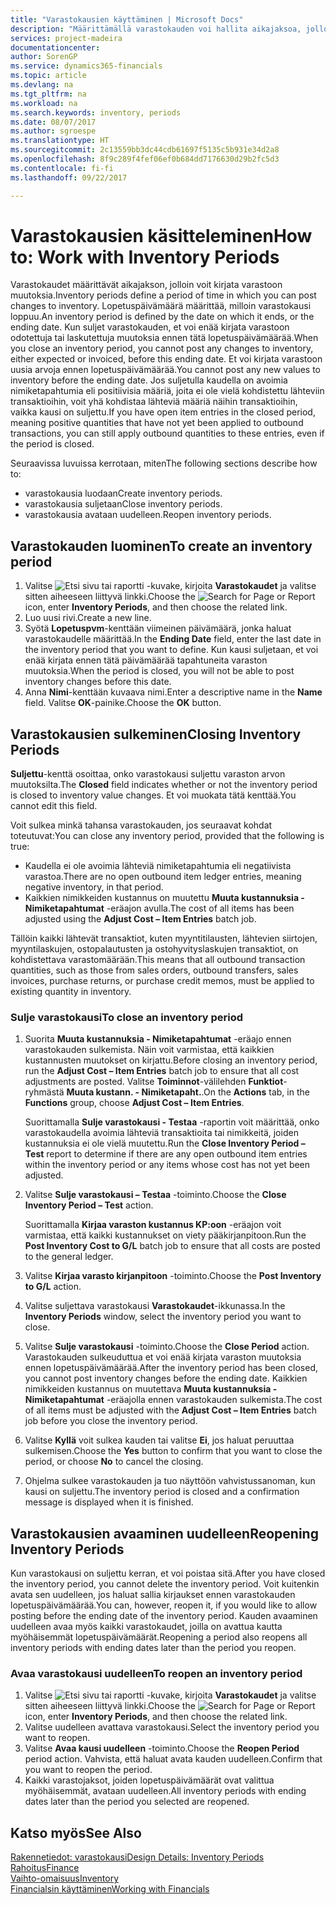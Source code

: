 ```yaml
---
title: "Varastokausien käyttäminen | Microsoft Docs"
description: "Määrittämällä varastokauden voi hallita aikajaksoa, jolloin henkilöt voivat kirjata muutoksia varastoon."
services: project-madeira
documentationcenter: 
author: SorenGP
ms.service: dynamics365-financials
ms.topic: article
ms.devlang: na
ms.tgt_pltfrm: na
ms.workload: na
ms.search.keywords: inventory, periods
ms.date: 08/07/2017
ms.author: sgroespe
ms.translationtype: HT
ms.sourcegitcommit: 2c13559bb3dc44cdb61697f5135c5b931e34d2a8
ms.openlocfilehash: 8f9c289f4fef06ef0b684dd7176630d29b2fc5d3
ms.contentlocale: fi-fi
ms.lasthandoff: 09/22/2017

---
```

# <a name="how-to-work-with-inventory-periods"></a><span data-ttu-id="72a35-103">Varastokausien käsitteleminen</span><span class="sxs-lookup"><span data-stu-id="72a35-103">How to: Work with Inventory Periods</span></span>
<span data-ttu-id="72a35-104">Varastokaudet määrittävät aikajakson, jolloin voit kirjata varastoon muutoksia.</span><span class="sxs-lookup"><span data-stu-id="72a35-104">Inventory periods define a period of time in which you can post changes to inventory.</span></span> <span data-ttu-id="72a35-105">Lopetuspäivämäärä määrittää, milloin varastokausi loppuu.</span><span class="sxs-lookup"><span data-stu-id="72a35-105">An inventory period is defined by the date on which it ends, or the ending date.</span></span> <span data-ttu-id="72a35-106">Kun suljet varastokauden, et voi enää kirjata varastoon odotettuja tai laskutettuja muutoksia ennen tätä lopetuspäivämäärää.</span><span class="sxs-lookup"><span data-stu-id="72a35-106">When you close an inventory period, you cannot post any changes to inventory, either expected or invoiced, before this ending date.</span></span> <span data-ttu-id="72a35-107">Et voi kirjata varastoon uusia arvoja ennen lopetuspäivämäärää.</span><span class="sxs-lookup"><span data-stu-id="72a35-107">You cannot post any new values to inventory before the ending date.</span></span> <span data-ttu-id="72a35-108">Jos suljetulla kaudella on avoimia nimiketapahtumia eli positiivisia määriä, joita ei ole vielä kohdistettu lähteviin transaktioihin, voit yhä kohdistaa lähteviä määriä näihin transaktioihin, vaikka kausi on suljettu.</span><span class="sxs-lookup"><span data-stu-id="72a35-108">If you have open item entries in the closed period, meaning positive quantities that have not yet been applied to outbound transactions, you can still apply outbound quantities to these entries, even if the period is closed.</span></span>  

<span data-ttu-id="72a35-109">Seuraavissa luvuissa kerrotaan, miten</span><span class="sxs-lookup"><span data-stu-id="72a35-109">The following sections describe how to:</span></span>  

* <span data-ttu-id="72a35-110">varastokausia luodaan</span><span class="sxs-lookup"><span data-stu-id="72a35-110">Create inventory periods.</span></span>  
* <span data-ttu-id="72a35-111">varastokausia suljetaan</span><span class="sxs-lookup"><span data-stu-id="72a35-111">Close inventory periods.</span></span>  
* <span data-ttu-id="72a35-112">varastokausia avataan uudelleen.</span><span class="sxs-lookup"><span data-stu-id="72a35-112">Reopen inventory periods.</span></span>  

## <a name="to-create-an-inventory-period"></a><span data-ttu-id="72a35-113">Varastokauden luominen</span><span class="sxs-lookup"><span data-stu-id="72a35-113">To create an inventory period</span></span>  
1. <span data-ttu-id="72a35-114">Valitse ![Etsi sivu tai raportti](media/ui-search/search_small.png "Etsi sivu tai raportti -kuvake") -kuvake, kirjoita **Varastokaudet** ja valitse sitten aiheeseen liittyvä linkki.</span><span class="sxs-lookup"><span data-stu-id="72a35-114">Choose the ![Search for Page or Report](media/ui-search/search_small.png "Search for Page or Report icon") icon, enter **Inventory Periods**, and then choose the related link.</span></span>  
2. <span data-ttu-id="72a35-115">Luo uusi rivi.</span><span class="sxs-lookup"><span data-stu-id="72a35-115">Create a new line.</span></span>  
3. <span data-ttu-id="72a35-116">Syötä **Lopetuspvm**-kenttään viimeinen päivämäärä, jonka haluat varastokaudelle määrittää.</span><span class="sxs-lookup"><span data-stu-id="72a35-116">In the **Ending Date** field, enter the last date in the inventory period that you want to define.</span></span> <span data-ttu-id="72a35-117">Kun kausi suljetaan, et voi enää kirjata ennen tätä päivämäärää tapahtuneita varaston muutoksia.</span><span class="sxs-lookup"><span data-stu-id="72a35-117">When the period is closed, you will not be able to post inventory changes before this date.</span></span>  
4. <span data-ttu-id="72a35-118">Anna **Nimi**-kenttään kuvaava nimi.</span><span class="sxs-lookup"><span data-stu-id="72a35-118">Enter a descriptive name in the **Name** field.</span></span> <span data-ttu-id="72a35-119">Valitse **OK**-painike.</span><span class="sxs-lookup"><span data-stu-id="72a35-119">Choose the **OK** button.</span></span>  

## <a name="closing-inventory-periods"></a><span data-ttu-id="72a35-120">Varastokausien sulkeminen</span><span class="sxs-lookup"><span data-stu-id="72a35-120">Closing Inventory Periods</span></span>  
<span data-ttu-id="72a35-121">**Suljettu**-kenttä osoittaa, onko varastokausi suljettu varaston arvon muutoksilta.</span><span class="sxs-lookup"><span data-stu-id="72a35-121">The **Closed** field indicates whether or not the inventory period is closed to inventory value changes.</span></span> <span data-ttu-id="72a35-122">Et voi muokata tätä kenttää.</span><span class="sxs-lookup"><span data-stu-id="72a35-122">You cannot edit this field.</span></span>  

<span data-ttu-id="72a35-123">Voit sulkea minkä tahansa varastokauden, jos seuraavat kohdat toteutuvat:</span><span class="sxs-lookup"><span data-stu-id="72a35-123">You can close any inventory period, provided that the following is true:</span></span>  

* <span data-ttu-id="72a35-124">Kaudella ei ole avoimia lähteviä nimiketapahtumia eli negatiivista varastoa.</span><span class="sxs-lookup"><span data-stu-id="72a35-124">There are no open outbound item ledger entries, meaning negative inventory, in that period.</span></span>  
* <span data-ttu-id="72a35-125">Kaikkien nimikkeiden kustannus on muutettu **Muuta kustannuksia - Nimiketapahtumat** -eräajon avulla.</span><span class="sxs-lookup"><span data-stu-id="72a35-125">The cost of all items has been adjusted using the **Adjust Cost – Item Entries** batch job.</span></span>  

<span data-ttu-id="72a35-126">Tällöin kaikki lähtevät transaktiot, kuten myyntitilausten, lähtevien siirtojen, myyntilaskujen, ostopalautusten ja ostohyvityslaskujen transaktiot, on kohdistettava varastomäärään.</span><span class="sxs-lookup"><span data-stu-id="72a35-126">This means that all outbound transaction quantities, such as those from sales orders, outbound transfers, sales invoices, purchase returns, or purchase credit memos, must be applied to existing quantity in inventory.</span></span>  

### <a name="to-close-an-inventory-period"></a><span data-ttu-id="72a35-127">Sulje varastokausi</span><span class="sxs-lookup"><span data-stu-id="72a35-127">To close an inventory period</span></span>  
1. <span data-ttu-id="72a35-128">Suorita  **Muuta kustannuksia - Nimiketapahtumat** -eräajo ennen varastokauden sulkemista. Näin voit varmistaa, että kaikkien kustannusten muutokset on kirjattu.</span><span class="sxs-lookup"><span data-stu-id="72a35-128">Before closing an inventory period, run the **Adjust Cost – Item Entries** batch job to ensure that all cost adjustments are posted.</span></span> <span data-ttu-id="72a35-129">Valitse **Toiminnot**-välilehden **Funktiot**-ryhmästä **Muuta kustann. - Nimiketapaht.**.</span><span class="sxs-lookup"><span data-stu-id="72a35-129">On the **Actions** tab, in the **Functions** group, choose **Adjust Cost – Item Entries**.</span></span>  

     <span data-ttu-id="72a35-130">Suorittamalla **Sulje varastokausi - Testaa** -raportin voit määrittää, onko varastokaudella avoimia lähteviä transaktioita tai nimikkeitä, joiden kustannuksia ei ole vielä muutettu.</span><span class="sxs-lookup"><span data-stu-id="72a35-130">Run the **Close Inventory Period – Test** report to determine if there are any open outbound item entries within the inventory period or any items whose cost has not yet been adjusted.</span></span>  
2. <span data-ttu-id="72a35-131">Valitse **Sulje varastokausi – Testaa** -toiminto.</span><span class="sxs-lookup"><span data-stu-id="72a35-131">Choose the **Close Inventory Period – Test** action.</span></span>  

     <span data-ttu-id="72a35-132">Suorittamalla **Kirjaa varaston kustannus KP:oon** -eräajon voit varmistaa, että kaikki kustannukset on viety pääkirjanpitoon.</span><span class="sxs-lookup"><span data-stu-id="72a35-132">Run the **Post Inventory Cost to G/L** batch job to ensure that all costs are posted to the general ledger.</span></span>  
3. <span data-ttu-id="72a35-133">Valitse **Kirjaa varasto kirjanpitoon** -toiminto.</span><span class="sxs-lookup"><span data-stu-id="72a35-133">Choose the **Post Inventory to G/L** action.</span></span>  
4. <span data-ttu-id="72a35-134">Valitse suljettava varastokausi **Varastokaudet**-ikkunassa.</span><span class="sxs-lookup"><span data-stu-id="72a35-134">In the **Inventory Periods** window, select the inventory period you want to close.</span></span>  
5. <span data-ttu-id="72a35-135">Valitse **Sulje varastokausi** -toiminto.</span><span class="sxs-lookup"><span data-stu-id="72a35-135">Choose the **Close Period** action.</span></span> <span data-ttu-id="72a35-136">Varastokauden sulkeuduttua et voi enää kirjata varaston muutoksia ennen lopetuspäivämäärää.</span><span class="sxs-lookup"><span data-stu-id="72a35-136">After the inventory period has been closed, you cannot post inventory changes before the ending date.</span></span> <span data-ttu-id="72a35-137">Kaikkien nimikkeiden kustannus on muutettava **Muuta kustannuksia - Nimiketapahtumat** -eräajolla ennen varastokauden sulkemista.</span><span class="sxs-lookup"><span data-stu-id="72a35-137">The cost of all items must be adjusted with the **Adjust Cost – Item Entries** batch job before you close the inventory period.</span></span>  
6. <span data-ttu-id="72a35-138">Valitse **Kyllä** voit sulkea kauden tai valitse **Ei**, jos haluat peruuttaa sulkemisen.</span><span class="sxs-lookup"><span data-stu-id="72a35-138">Choose the **Yes** button to confirm that you want to close the period, or choose **No** to cancel the closing.</span></span>  
7. <span data-ttu-id="72a35-139">Ohjelma sulkee varastokauden ja tuo näyttöön vahvistussanoman, kun kausi on suljettu.</span><span class="sxs-lookup"><span data-stu-id="72a35-139">The inventory period is closed and a confirmation message is displayed when it is finished.</span></span>  

## <a name="reopening-inventory-periods"></a><span data-ttu-id="72a35-140">Varastokausien avaaminen uudelleen</span><span class="sxs-lookup"><span data-stu-id="72a35-140">Reopening Inventory Periods</span></span>  
<span data-ttu-id="72a35-141">Kun varastokausi on suljettu kerran, et voi poistaa sitä.</span><span class="sxs-lookup"><span data-stu-id="72a35-141">After you have closed the inventory period, you cannot delete the inventory period.</span></span> <span data-ttu-id="72a35-142">Voit kuitenkin avata sen uudelleen, jos haluat sallia kirjaukset ennen varastokauden lopetuspäivämäärää.</span><span class="sxs-lookup"><span data-stu-id="72a35-142">You can, however, reopen it, if you would like to allow posting before the ending date of the inventory period.</span></span> <span data-ttu-id="72a35-143">Kauden avaaminen uudelleen avaa myös kaikki varastokaudet, joilla on avattua kautta myöhäisemmät lopetuspäivämäärät.</span><span class="sxs-lookup"><span data-stu-id="72a35-143">Reopening a period also reopens all inventory periods with ending dates later than the period you reopen.</span></span>  

### <a name="to-reopen-an-inventory-period"></a><span data-ttu-id="72a35-144">Avaa varastokausi uudelleen</span><span class="sxs-lookup"><span data-stu-id="72a35-144">To reopen an inventory period</span></span>  
1. <span data-ttu-id="72a35-145">Valitse ![Etsi sivu tai raportti](media/ui-search/search_small.png "Etsi sivu tai raportti -kuvake") -kuvake, kirjoita **Varastokaudet** ja valitse sitten aiheeseen liittyvä linkki.</span><span class="sxs-lookup"><span data-stu-id="72a35-145">Choose the ![Search for Page or Report](media/ui-search/search_small.png "Search for Page or Report icon") icon, enter **Inventory Periods**, and then choose the related link.</span></span>  
2. <span data-ttu-id="72a35-146">Valitse uudelleen avattava varastokausi.</span><span class="sxs-lookup"><span data-stu-id="72a35-146">Select the inventory period you want to reopen.</span></span>  
3. <span data-ttu-id="72a35-147">Valitse **Avaa kausi uudelleen** -toiminto.</span><span class="sxs-lookup"><span data-stu-id="72a35-147">Choose the **Reopen Period** period action.</span></span> <span data-ttu-id="72a35-148">Vahvista, että haluat avata kauden uudelleen.</span><span class="sxs-lookup"><span data-stu-id="72a35-148">Confirm that you want to reopen the period.</span></span>  
4. <span data-ttu-id="72a35-149">Kaikki varastojaksot, joiden lopetuspäivämäärät ovat valittua myöhäisemmät, avataan uudelleen.</span><span class="sxs-lookup"><span data-stu-id="72a35-149">All inventory periods with ending dates later than the period you selected are reopened.</span></span>  

## <a name="see-also"></a><span data-ttu-id="72a35-150">Katso myös</span><span class="sxs-lookup"><span data-stu-id="72a35-150">See Also</span></span>  
[<span data-ttu-id="72a35-151">Rakennetiedot: varastokausi</span><span class="sxs-lookup"><span data-stu-id="72a35-151">Design Details: Inventory Periods</span></span>](design-details-inventory-periods.md)  
[<span data-ttu-id="72a35-152">Rahoitus</span><span class="sxs-lookup"><span data-stu-id="72a35-152">Finance</span></span>](finance.md)  
[<span data-ttu-id="72a35-153">Vaihto-omaisuus</span><span class="sxs-lookup"><span data-stu-id="72a35-153">Inventory</span></span>](inventory-manage-inventory.md)  
[<span data-ttu-id="72a35-154">Financialsin käyttäminen</span><span class="sxs-lookup"><span data-stu-id="72a35-154">Working with Financials</span></span>](ui-work-product.md)

